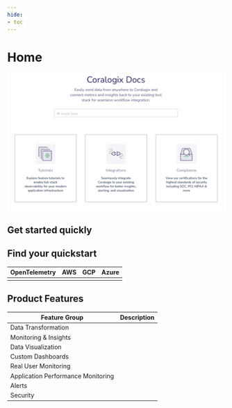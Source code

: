 ```yaml
---
hide:
- toc
---
```


# Home

![coralogix-docs](getting-started/assets/coralogix-docs.png)

## Get started quickly


## Find your quickstart

|OpenTelemetry|AWS|GCP|Azure|
|-|-|-|-|
| | | | |

## Product Features

|Feature Group|Description|
|-|-|
|Data Transformation| |
|Monitoring & Insights| |
|Data Visualization| |
|Custom Dashboards| |
|Real User Monitoring| |
|Application Performance Monitoring| |
|Alerts| |
|Security| |